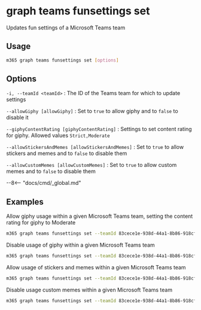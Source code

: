 # graph teams funsettings set

Updates fun settings of a Microsoft Teams team

## Usage

```sh
m365 graph teams funsettings set [options]
```

## Options

`-i, --teamId <teamId>`
: The ID of the Teams team for which to update settings

`--allowGiphy [allowGiphy]`
: Set to `true` to allow giphy and to `false` to disable it

`--giphyContentRating [giphyContentRating]`
: Settings to set content rating for giphy. Allowed values `Strict,Moderate`

`--allowStickersAndMemes [allowStickersAndMemes]`
: Set to `true` to allow stickers and memes and to `false` to disable them

`--allowCustomMemes [allowCustomMemes]`
: Set to `true` to allow custom memes and to `false` to disable them

--8<-- "docs/cmd/_global.md"

## Examples

Allow giphy usage within a given Microsoft Teams team, setting the content rating for giphy to Moderate

```sh
m365 graph teams funsettings set --teamId 83cece1e-938d-44a1-8b86-918cf6151957 --allowGiphy true --giphyContentRating Moderate
```

Disable usage of giphy within a given Microsoft Teams team

```sh
m365 graph teams funsettings set --teamId 83cece1e-938d-44a1-8b86-918cf6151957 --allowGiphy false
```

Allow usage of stickers and memes within a given Microsoft Teams team

```sh
m365 graph teams funsettings set --teamId 83cece1e-938d-44a1-8b86-918cf6151957 --allowStickersAndMemes true
```

Disable usage custom memes within a given Microsoft Teams team

```sh
m365 graph teams funsettings set --teamId 83cece1e-938d-44a1-8b86-918cf6151957 --allowCustomMemes false
```
